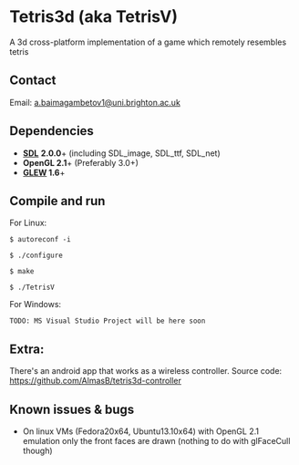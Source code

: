 Tetris3d (aka TetrisV)
======================

A 3d cross-platform implementation of a game which remotely resembles tetris

## Contact ##

Email: a.baimagambetov1@uni.brighton.ac.uk

## Dependencies ##

* **[SDL](http://www.libsdl.org/)** **2.0.0**+ (including SDL_image, SDL_ttf, SDL_net)
* **OpenGL 2.1**+ (Preferably 3.0+)
* **[GLEW](http://glew.sourceforge.net/) 1.6**+

## Compile and run ##

For Linux:

`$ autoreconf -i`

`$ ./configure`

`$ make`

`$ ./TetrisV`

For Windows:

`TODO: MS Visual Studio Project will be here soon`
    
## Extra: ##

There's an android app that works as a wireless controller. Source code:
https://github.com/AlmasB/tetris3d-controller
    
## Known issues & bugs ##

* On linux VMs (Fedora20x64, Ubuntu13.10x64) with OpenGL 2.1 emulation
    only the front faces are drawn (nothing to do with glFaceCull though)